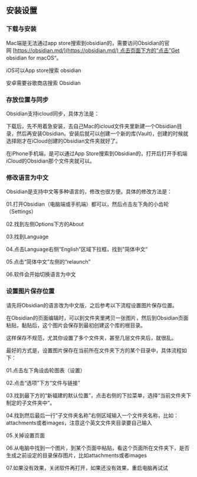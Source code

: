 ## 安装设置

### 下载与安装

Mac端是无法通过app store搜索到obsidian的，需要访问Obsidian的官网 [https://obsidian.md/](https://obsidian.md/) 点击页面下方的“点击”Get obsidian for macOS“。

iOS可以App store搜索 obsidian

安卓需要谷歌商店搜索 Obsidian

### 存放位置与同步

Obsidian支持icloud同步，具体方法是：

下载后，先不用着急安装，去自己Mac的icloud文件夹里新建一个Obsidian目录，然后再安装Obsidian。安装后就可以创建一个新的库(Vault)，创建的时候就选择刚才在iCloud创建的Obsidian文件夹就好了。

在iPhone手机端，是可以通过App Store搜索到Obsidian的，打开后打开手机端iCloud的Obsidian那个文件夹就可以。

### 修改语言为中文

Obsidian是支持中文等多种语言的，修改也很方便。具体的修改方法是：

01.打开Obsidian（电脑端或手机端）都可以，然后点击左下角的小齿轮（Settings）

02.找到左侧Options下方的About

03.找到Language

04.点击Language右侧“English”区域下拉框，找到"简体中文“

05.点击“简体中文”左侧的“relaunch”

06.软件会开始切换语言为中文

### 设置图片保存位置

请先将Obsidian的语言改为中文版，之后参考以下流程设置图片保存位置。

在Obsidian的页面编辑时，可以到文件夹里拷贝一张图片，然后到Obsidian页面粘贴，黏贴后，这个图片会保存到最初创建这个库的根目录。

这样保存不规范，尤其你设置了多个文件夹，甚至几层文件夹后，就很乱。

最好的方式是，设置图片保存在当前所在文件夹下方的某个目录中，具体流程如下：

01.点击左下角设齿轮图表（设置）

02.点击“选项”下方“文件与链接”

03.找到最下方的“新福建的默认位置”，点击右侧的下拉菜单，选择“当前文件夹下制定的子文件夹中”。

04.找到然后最后一行“子文件夹名称”右侧区域输入一个文件夹名称，比如：attachments或者images，注意这个英文文件夹目录要自己输入

05.关掉设置页面

06.从电脑中找到一个图片，到某个页面中粘贴，看这个页面所在文件夹下，是否生成之前设定的目录保存图片，比如attachments或者images

07.如果没有效果，关闭软件再打开，如果还没有效果，重启电脑再试试